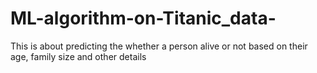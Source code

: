 # ML-algorithm-on-Titanic_data-
This is about predicting the whether a person alive or not based on their age, family size and other details
